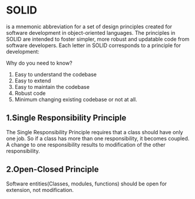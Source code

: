 # SOLID 
is a mnemonic abbreviation for a set of design principles created for software development in object-oriented languages. The principles in SOLID are intended to foster simpler, more robust and updatable code from software developers. Each letter in SOLID corresponds to a principle for development:

Why do you need to know?
1. Easy to understand the codebase
2. Easy to extend
3. Easy to maintain the codebase
4. Robust code
5. Minimum changing existing codebase or not at all.

## 1.Single Responsibility Principle
The Single Responsibility Principle requires that a class should have only one job. So if a class has more than one responsibility, it becomes coupled. A change to one responsibility results to modification of the other responsibility.

## 2.Open-Closed Principle
Software entities(Classes, modules, functions) should be open for extension, not modification.
